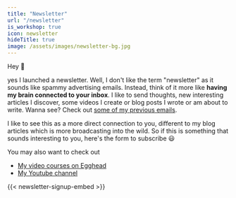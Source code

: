 ```yaml
---
title: "Newsletter"
url: "/newsletter"
is_workshop: true
icon: newsletter
hideTitle: true
image: /assets/images/newsletter-bg.jpg
---
```


Hey :wave:

yes I launched a newsletter. Well, I don't like the term "newsletter" as it sounds like spammy advertising emails. Instead, think of it more like **having my brain connected to your inbox**. I like to send thoughts, new interesting articles I discover, some videos I create or blog posts I wrote or am about to write. Wanna see? Check out [some of my previous emails](https://us4.campaign-archive.com/home/?u=04e83acc0ba14b18f30435204&id=1d83b68321).

I like to see this as a more direct connection to you, different to my blog articles which is more broadcasting into the wild. So if this is something that sounds interesting to you, here's the form to subscribe :smiley:

You may also want to check out

- [My video courses on Egghead](https://egghead.io/instructors/juri-strumpflohner?af=fj2vsx)
- [My Youtube channel](http://www.youtube.com/c/JuriStrumpflohner)

{{< newsletter-signup-embed >}}
